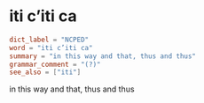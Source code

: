 # iti c’iti ca

``` toml
dict_label = "NCPED"
word = "iti c’iti ca"
summary = "in this way and that, thus and thus"
grammar_comment = "(?)"
see_also = ["iti"]
```

in this way and that, thus and thus

